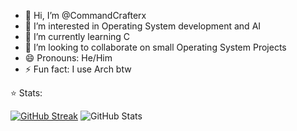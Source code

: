 - 👋 Hi, I’m @CommandCrafterx
- 👀 I’m interested in Operating System development and AI
- 🌱 I’m currently learning C
- 💞️ I’m looking to collaborate on small Operating System Projects
- 😄 Pronouns: He/Him
- ⚡ Fun fact: I use Arch btw

⭐️ Stats:

[![GitHub Streak](https://streak-stats.demolab.com?user=CommandCrafterx&theme=tokyonight&hide_border=true)](https://git.io/streak-stats)
![GitHub Stats](https://github-readme-stats.vercel.app/api?username=CommandCrafterx&show_icons=true&theme=tokyonight&hide_border=true)
<!---
CommandCrafterx/CommandCrafterx is a ✨ special ✨ repository because its `README.md` (this file) appears on your GitHub profile.
You can click the Preview link to take a look at your changes.
--->

